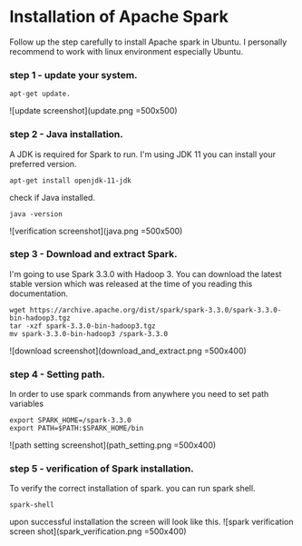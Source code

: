 # Installation of Apache Spark
Follow up the step carefully to install Apache spark in Ubuntu. 
I personally recommend to work with linux environment especially Ubuntu.
### step 1 - update your system.
~~~
apt-get update.
~~~
![update screenshot](update.png =500x500)

### step 2 - Java installation.
A JDK is required for Spark to run. I'm using JDK 11 you can install your preferred version.
~~~
apt-get install openjdk-11-jdk
~~~
check if Java installed.
~~~
java -version
~~~
![verification screenshot](java.png =500x500)

### step 3 - Download and extract Spark.
I'm going to use Spark 3.3.0 with Hadoop 3. 
You can download the latest stable version which was released at the time of you reading this documentation.
~~~
wget https://archive.apache.org/dist/spark/spark-3.3.0/spark-3.3.0-bin-hadoop3.tgz
tar -xzf spark-3.3.0-bin-hadoop3.tgz
mv spark-3.3.0-bin-hadoop3 /spark-3.3.0
~~~
![download screenshot](download_and_extract.png =500x400)

### step 4 - Setting path.
In order to use spark commands from anywhere you need to set path variables
~~~
export SPARK_HOME=/spark-3.3.0
export PATH=$PATH:$SPARK_HOME/bin
~~~
![path setting screenshot](path_setting.png =500x400)

### step 5 - verification of Spark installation.
To verify the correct installation of spark. you can run spark shell.
~~~
spark-shell
~~~
upon successful installation the screen will look like this.
![spark verification screen shot](spark_verification.png =500x400)